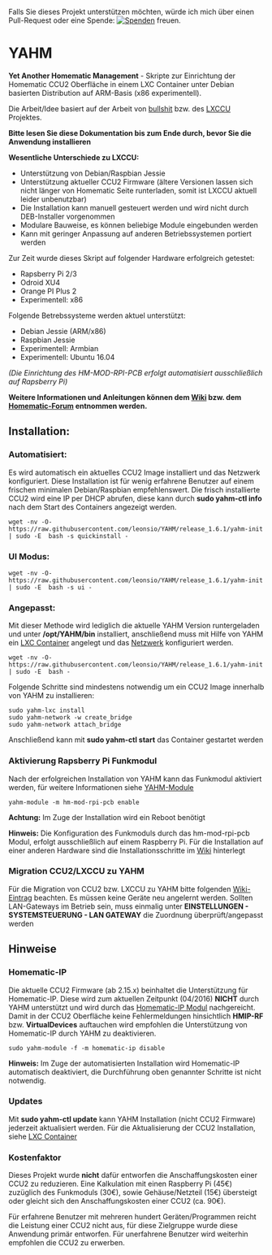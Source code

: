
Falls Sie dieses Projekt unterstützen möchten, würde ich mich über einen Pull-Request oder eine Spende: [![Spenden](https://www.paypalobjects.com/en_US/i/btn/btn_donate_SM.gif)](https://www.paypal.com/cgi-bin/webscr?cmd=_s-xclick&hosted_button_id=9WRZHSCVYL6XL) freuen.


# YAHM
**Yet Another Homematic Management** - Skripte zur Einrichtung der Homematic CCU2 Oberfläche in einem LXC Container unter Debian basierten Distribution auf ARM-Basis (x86 experimentell).

Die Arbeit/Idee basiert auf der Arbeit von [bullshit](https://github.com/bullshit/lxccu) bzw. des [LXCCU](http://www.lxccu.com) Projektes.


**Bitte lesen Sie diese Dokumentation bis zum Ende durch, bevor Sie die Anwendung installieren**


**Wesentliche Unterschiede zu LXCCU:**
+ Unterstützung von Debian/Raspbian Jessie
+ Unterstützung aktueller CCU2 Firmware (ältere Versionen lassen sich nicht länger von Homematic Seite runterladen, somit ist LXCCU aktuell leider unbenutzbar)
+ Die Installation kann manuell gesteuert werden und wird nicht durch DEB-Installer vorgenommen
+ Modulare Bauweise, es können beliebige Module eingebunden werden
+ Kann mit geringer Anpassung auf anderen Betriebssystemen portiert werden

Zur Zeit wurde dieses Skript auf folgender Hardware erfolgreich getestet:
* Rapsberry Pi 2/3
* Odroid XU4
* Orange PI Plus 2
* Experimentell: x86 

Folgende Betrebssysteme werden aktuel unterstützt:
* Debian Jessie (ARM/x86)
* Raspbian Jessie
* Experimentell: Armbian
* Experimentell: Ubuntu 16.04

_(Die Einrichtung des HM-MOD-RPI-PCB erfolgt automatisiert ausschließlich auf Rapsberry Pi)_

**Weitere Informationen und Anleitungen können dem [Wiki](https://github.com/leonsio/YAHM/wiki) bzw. dem [Homematic-Forum](https://homematic-forum.de/forum/viewforum.php?f=67) entnommen werden.**

## Installation:

### Automatisiert: 
Es wird automatisch ein aktuelles CCU2 Image installiert und das Netzwerk konfiguriert. Diese Installation ist für wenig erfahrene Benutzer auf einem frischen minimalen Debian/Raspbian empfehlenswert.  Die frisch installierte CCU2 wird eine IP per DHCP abrufen, diese kann durch **sudo yahm-ctl info** nach dem Start des Containers angezeigt werden.

```
wget -nv -O- https://raw.githubusercontent.com/leonsio/YAHM/release_1.6.1/yahm-init | sudo -E  bash -s quickinstall -
```

### UI Modus:

```
wget -nv -O- https://raw.githubusercontent.com/leonsio/YAHM/release_1.6.1/yahm-init | sudo -E  bash -s ui -
```

### Angepasst:

Mit dieser Methode wird lediglich die aktuelle YAHM Version runtergeladen und unter **/opt/YAHM/bin** installiert, anschließend muss mit Hilfe von YAHM ein [LXC Container](https://github.com/leonsio/YAHM/wiki/YAHM-LXC) angelegt und das [Netzwerk](https://github.com/leonsio/YAHM/wiki/YAHM-Netzwerk) konfiguriert werden.

```
wget -nv -O- https://raw.githubusercontent.com/leonsio/YAHM/release_1.6.1/yahm-init | sudo -E  bash -
```

Folgende Schritte sind mindestens notwendig um ein CCU2 Image innerhalb von YAHM zu installieren:

```
sudo yahm-lxc install
sudo yahm-network -w create_bridge
sudo yahm-network attach_bridge
```

Anschließend kann mit **sudo yahm-ctl start** das Container gestartet werden

### Aktivierung Rapsberry Pi Funkmodul
Nach der erfolgreichen Installation von YAHM kann das Funkmodul aktiviert werden, für weitere Informationen siehe [YAHM-Module](https://github.com/leonsio/YAHM/wiki/YAHM-Module)

```
yahm-module -m hm-mod-rpi-pcb enable
```

**Achtung:** Im Zuge der Installation wird ein Reboot benötigt

**Hinweis:** Die Konfiguration des Funkmoduls durch das hm-mod-rpi-pcb Modul, erfolgt ausschließlich auf einem Raspberry Pi. Für die Installation auf einer anderen Hardware sind die Installationsschritte im [Wiki](https://github.com/leonsio/YAHM/wiki/YAHM-Module:-HM-MOD-RPI-PCB) hinterlegt

### Migration CCU2/LXCCU zu YAHM
Für die Migration von CCU2 bzw. LXCCU zu YAHM bitte folgenden [Wiki-Eintrag](https://github.com/leonsio/YAHM/wiki/Migration-von-CCU-zu-YAHM) beachten. Es müssen keine Geräte neu angelernt werden. Sollten LAN-Gateways im Betrieb sein, muss einmalig unter **EINSTELLUNGEN - SYSTEMSTEUERUNG - LAN GATEWAY** die Zuordnung überprüft/angepasst werden

## Hinweise
### Homematic-IP
Die aktuelle CCU2 Firmware (ab 2.15.x) beinhaltet die Unterstützung für Homematic-IP. Diese wird zum aktuellen Zeitpunkt (04/2016) **NICHT** durch YAHM unterstützt und wird durch das [Homematic-IP Modul](https://github.com/leonsio/YAHM/wiki/YAHM-Module:-Homematic-IP) nachgereicht. Damit in der CCU2 Oberfläche keine Fehlermeldungen hinsichtlich **HMIP-RF** bzw. **VirtualDevices** auftauchen wird empfohlen die Unterstützung von Homematic-IP durch YAHM zu deaktivieren.

```
sudo yahm-module -f -m homematic-ip disable
```

**Hinweis:** Im Zuge der automatisierten Installation wird Homematic-IP automatisch deaktiviert, die Durchführung oben genannter Schritte ist nicht notwendig.

### Updates
Mit **sudo yahm-ctl update** kann YAHM Installation (nicht CCU2 Firmware) jederzeit aktualisiert werden. Für die Aktualisierung der CCU2 Installation, siehe [LXC Container](https://github.com/leonsio/YAHM/wiki/YAHM-LXC)

### Kostenfaktor
Dieses Projekt wurde **nicht** dafür entworfen die Anschaffungskosten einer CCU2 zu reduzieren.
Eine Kalkulation mit einen Raspberry Pi (45€) zuzüglich des Funkmoduls (30€), sowie Gehäuse/Netzteil (15€) übersteigt oder gleicht sich den Anschaffungskosten einer CCU2 (ca. 90€). 

Für erfahrene Benutzer mit mehreren hundert Geräten/Programmen reicht die Leistung einer CCU2 nicht aus, für diese Zielgruppe wurde diese Anwendung primär entworfen. Für unerfahrene Benutzer wird weiterhin empfohlen die CCU2 zu erwerben.

